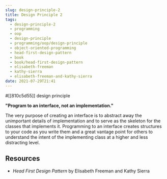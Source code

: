 ```yaml
---
slug: design-principle-2
title: Design Principle 2
tags:
  - design-principle-2
  - programming
  - oop
  - design-principle
  - programming/oop/design-principle
  - object-oriented-programming
  - head-first-design-pattern
  - book
  - book/head-first-design-pattern
  - elisabeth-freeman
  - kathy-sierra
  - elisabeth-freeman-and-kathy-sierra
date: 2021-07-29T21:41
---
```



#[[810c5d55]] design principle

**"Program to an interface, not an implementation."**

The very purpose of creating an interface is to abstract away the unimportant
details of implementation and to serve as the skeleton for the classes that
implements it. Programming to an interface creates structures to your code as
you write them and a great vantage point for others to understand the intent of
the implementing class at a higher and less distracting level.

<div class="ui section divider"></div>
<section id="socialMediaLinks"></section>

## Resources

- _Head First Design Pattern_ by Elisabeth Freeman and Kathy Sierra

